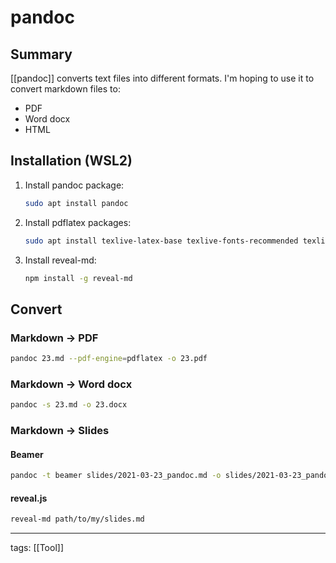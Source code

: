 # pandoc

## Summary

[[pandoc]] converts text files into different formats. I'm hoping to use it to convert markdown files to:
- PDF
- Word docx
- HTML

## Installation (WSL2)

1. Install pandoc package:

	```bash
	sudo apt install pandoc
	```
	
1. Install pdflatex packages:

	```bash
	sudo apt install texlive-latex-base texlive-fonts-recommended texlive-fonts-extra
	```

1. Install reveal-md:

	```bash
	npm install -g reveal-md
	```

## Convert

### Markdown -> PDF

```bash
pandoc 23.md --pdf-engine=pdflatex -o 23.pdf
```

### Markdown ->  Word docx

```bash
pandoc -s 23.md -o 23.docx
```

### Markdown ->  Slides

#### Beamer

```bash
pandoc -t beamer slides/2021-03-23_pandoc.md -o slides/2021-03-23_pandoc.pdf
```

#### reveal.js

```bash
reveal-md path/to/my/slides.md
```

---

tags: [[Tool]]